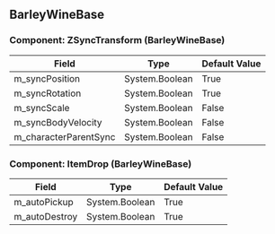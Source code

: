 ## BarleyWineBase

### Component: ZSyncTransform (BarleyWineBase)

|Field|Type|Default Value|
|-----|----|-------------|
|m_syncPosition|System.Boolean|True|
|m_syncRotation|System.Boolean|True|
|m_syncScale|System.Boolean|False|
|m_syncBodyVelocity|System.Boolean|False|
|m_characterParentSync|System.Boolean|False|

### Component: ItemDrop (BarleyWineBase)

|Field|Type|Default Value|
|-----|----|-------------|
|m_autoPickup|System.Boolean|True|
|m_autoDestroy|System.Boolean|True|

